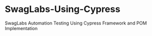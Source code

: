 # SwagLabs-Using-Cypress
SwagLabs Automation Testing Using Cypress Framework and POM Implementation
